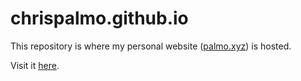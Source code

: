 # chrispalmo.github.io

This repository is where my personal website ([palmo.xyz](https://palmo.xyz)) is hosted.

Visit it [here](https://palmo.xyz).
